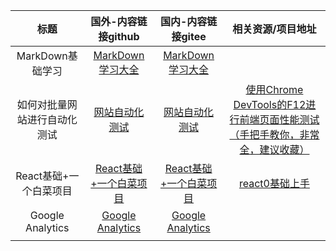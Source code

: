  | 标题        | 国外-内容链接github   |   国内-内容链接gitee  |  相关资源/项目地址  |
 | :--------:   | :-----: | :----:  | :----:|
 |  MarkDown基础学习    | [MarkDown学习大全](https://github.com/Rainy-xi/xixi/blob/master/Somebasics/markdown.md) | [MarkDown学习大全](https://gitee.com/xinyu2424502411/xixi/blob/master/Somebasics/markdown.md)  |        |
 |  如何对批量网站进行自动化测试       |  [网站自动化测试](https://github.com/Rainy-xi/xixi/blob/master/Somebasics/%E5%A6%82%E4%BD%95%E5%AF%B9%E6%89%B9%E9%87%8F%E7%BD%91%E7%AB%99%E8%BF%9B%E8%A1%8C%E8%87%AA%E5%8A%A8%E5%8C%96%E6%B5%8B%E8%AF%95.md)    | [网站自动化测试](https://gitee.com/xinyu2424502411/xixi/blob/master/Somebasics/%E5%A6%82%E4%BD%95%E5%AF%B9%E6%89%B9%E9%87%8F%E7%BD%91%E7%AB%99%E8%BF%9B%E8%A1%8C%E8%87%AA%E5%8A%A8%E5%8C%96%E6%B5%8B%E8%AF%95.md) | [使用Chrome DevTools的F12进行前端页面性能测试（手把手教你，非常全，建议收藏）](https://blog.csdn.net/weixin_56502375/article/details/126898266)      |
 |   React基础+一个白菜项目    |   [React基础+一个白菜项目](https://github.com/Rainy-xi/xixi/blob/master/Somebasics/react/React.md)                    |    [React基础+一个白菜项目](https://gitee.com/xinyu2424502411/xixi/blob/master/Somebasics/react/React.md)                 |         [react0基础上手](https://www.youtube.com/watch?v=0OtRL3jGBjo)            |
 |   Google Analytics          |     [Google Analytics](https://github.com/Rainy-xi/xixi/blob/master/Somebasics/googleanalytics/googleanalytics.md)                  |     [Google Analytics](https://gitee.com/xinyu2424502411/xixi/blob/master/Somebasics/googleanalytics/googleanalytics.md)                |                     |
 |             |                       |                     |                     |